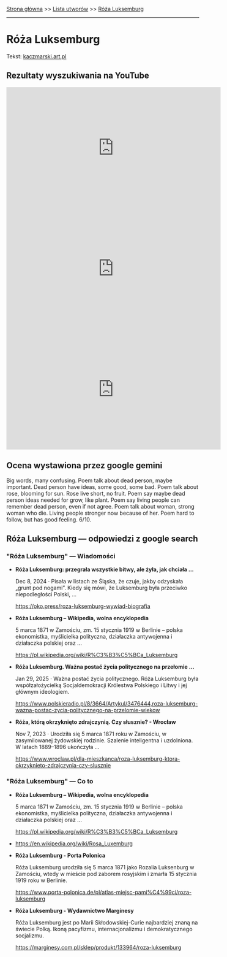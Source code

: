 [Strona główna](../index.md) >> [Lista utworów](../list.md) >> [Róża Luksemburg](532.md)

---

# Róża Luksemburg

Tekst: [kaczmarski.art.pl](https://www.kaczmarski.art.pl/tworczosc/wiersze/roza-luksemburg/)

## Rezultaty wyszukiwania na YouTube

<iframe width="560" height="315" src="https://www.youtube.com/embed/SviLtW5UUZ0?si=IdontcarewhotheIRSsendsImnotpayingtaxes" title="YouTube video player" frameborder="0" allow="accelerometer; autoplay; clipboard-write; encrypted-media; gyroscope; picture-in-picture; web-share" referrerpolicy="strict-origin-when-cross-origin" allowfullscreen></iframe>

<iframe width="560" height="315" src="https://www.youtube.com/embed/5FjYXfsN9Y0?si=IdontcarewhotheIRSsendsImnotpayingtaxes" title="YouTube video player" frameborder="0" allow="accelerometer; autoplay; clipboard-write; encrypted-media; gyroscope; picture-in-picture; web-share" referrerpolicy="strict-origin-when-cross-origin" allowfullscreen></iframe>

<iframe width="560" height="315" src="https://www.youtube.com/embed/wgP5UG7ErDA?si=IdontcarewhotheIRSsendsImnotpayingtaxes" title="YouTube video player" frameborder="0" allow="accelerometer; autoplay; clipboard-write; encrypted-media; gyroscope; picture-in-picture; web-share" referrerpolicy="strict-origin-when-cross-origin" allowfullscreen></iframe>

## Ocena wystawiona przez google gemini

Big words, many confusing. Poem talk about dead person, maybe important. Dead person have ideas, some good, some bad. Poem talk about rose, blooming for sun. Rose live short, no fruit. Poem say maybe dead person ideas needed for grow, like plant. Poem say living people can remember dead person, even if not agree. Poem talk about woman, strong woman who die. Living people stronger now because of her. Poem hard to follow, but has good feeling. 6/10.


## Róża Luksemburg — odpowiedzi z google search

### "Róża Luksemburg" — Wiadomości

- **Róża Luksemburg: przegrała wszystkie bitwy, ale żyła, jak chciała ...**

    Dec 8, 2024  ·  Pisała w listach ze Śląska, że czuje, jakby odzyskała „grunt pod nogami”. Kiedy się mówi, że Luksemburg była przeciwko niepodległości Polski, ... 

   <https://oko.press/roza-luksemburg-wywiad-biografia>
- **Róża Luksemburg – Wikipedia, wolna encyklopedia**

    5 marca 1871 w Zamościu, zm. 15 stycznia 1919 w Berlinie – polska ekonomistka, myślicielka polityczna, działaczka antywojenna i działaczka polskiej oraz ... 

   <https://pl.wikipedia.org/wiki/R%C3%B3%C5%BCa_Luksemburg>
- **Róża Luksemburg. Ważna postać życia politycznego na przełomie ...**

    Jan 29, 2025  ·  Ważna postać życia politycznego. Róża Luksemburg była współzałożycielką Socjaldemokracji Królestwa Polskiego i Litwy i jej głównym ideologiem. 

   <https://www.polskieradio.pl/8/3664/Artykul/3476444,roza-luksemburg-wazna-postac-zycia-politycznego-na-przelomie-wiekow>
- **Róża, którą okrzyknięto zdrajczynią. Czy słusznie? - Wrocław**

    Nov 7, 2023  ·  Urodziła się 5 marca 1871 roku w Zamościu, w zasymilowanej żydowskiej rodzinie. Szalenie inteligentna i uzdolniona. W latach 1889–1896 ukończyła ... 

   <https://www.wroclaw.pl/dla-mieszkanca/roza-luksemburg-ktora-okrzyknieto-zdrajczynia-czy-slusznie>

### "Róża Luksemburg" — Co to

- **Róża Luksemburg – Wikipedia, wolna encyklopedia**

    5 marca 1871 w Zamościu, zm. 15 stycznia 1919 w Berlinie – polska ekonomistka, myślicielka polityczna, działaczka antywojenna i działaczka polskiej oraz ... 

   <https://pl.wikipedia.org/wiki/R%C3%B3%C5%BCa_Luksemburg>
- <https://en.wikipedia.org/wiki/Rosa_Luxemburg>
- **Róża Luksemburg - Porta Polonica**

    Róża Luksemburg urodziła się 5 marca 1871 jako Rozalia Luksenburg w Zamościu, wtedy w mieście pod zaborem rosyjskim i zmarła 15 stycznia 1919 roku w Berlinie. 

   <https://www.porta-polonica.de/pl/atlas-miejsc-pami%C4%99ci/roza-luksemburg>
- **Róża Luksemburg - Wydawnictwo Marginesy**

    Róża Luksemburg jest po Marii Skłodowskiej-Curie najbardziej znaną na świecie Polką. Ikoną pacyfizmu, internacjonalizmu i demokratycznego socjalizmu. 

   <https://marginesy.com.pl/sklep/produkt/133964/roza-luksemburg>

